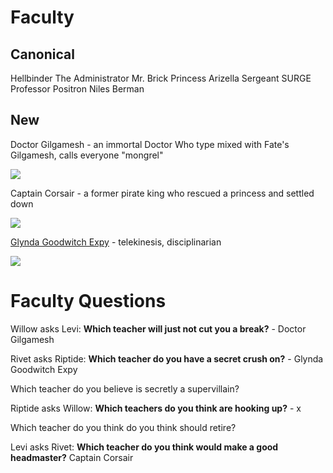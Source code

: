 <!-- TITLE: Faculty -->
<!-- SUBTITLE: Teachers and staff at the school -->

# Faculty
## Canonical
Hellbinder
The Administrator
Mr. Brick
Princess Arizella
Sergeant SURGE
Professor Positron
Niles Berman
## New
Doctor Gilgamesh - an immortal Doctor Who type mixed with Fate's Gilgamesh, calls everyone "mongrel"

![](https://a-static.besthdwallpaper.com/gilgamesh-fate-zero-wallpaper-32152_L.jpg)

Captain Corsair - a former pirate king who rescued a princess and settled down

![](https://cdn.discordapp.com/attachments/673990096885907458/693621531871543337/16CorsairTomSelleck.png)

[Glynda Goodwitch Expy](https://rwby.fandom.com/wiki/Glynda_Goodwitch) - telekinesis, disciplinarian

![](https://vignette.wikia.nocookie.net/rwby/images/5/56/Glynda_Profile_Volume_3.png/revision/latest/top-crop/width/200/height/150?cb=20151115165500)
# Faculty Questions
Willow asks Levi: **Which teacher will just not cut you a break?** - Doctor Gilgamesh

Rivet asks Riptide: **Which teacher do you have a secret crush on?** - Glynda Goodwitch Expy

Which teacher do you believe is secretly a supervillain?

Riptide asks Willow: **Which teachers do you think are hooking up?** - x

Which teacher do you think do you think should retire?

Levi asks Rivet: **Which teacher do you think would make a good headmaster?** Captain Corsair
